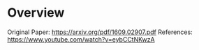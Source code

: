 # Overview

Original Paper: https://arxiv.org/pdf/1609.02907.pdf
References: https://www.youtube.com/watch?v=eybCCtNKwzA
